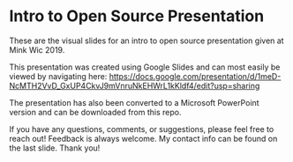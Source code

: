 # Intro to Open Source Presentation

These are the visual slides for an intro to open source presentation given at Mink Wic 2019.

This presentation was created using Google Slides and can most easily be viewed by navigating here: https://docs.google.com/presentation/d/1meD-NcMTH2VvD_GxUP4CkvJ9mVnruNkEHWrL1kKldf4/edit?usp=sharing

The presentation has also been converted to a Microsoft PowerPoint version and can be downloaded from this repo.

If you have any questions, comments, or suggestions, please feel free to reach out! Feedback is always welcome. My contact info can be found on the last slide. Thank you!